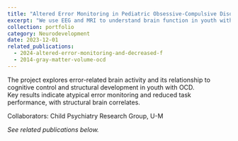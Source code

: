 ```yaml
---
title: "Altered Error Monitoring in Pediatric Obsessive-Compulsive Disorder"
excerpt: "We use EEG and MRI to understand brain function in youth with OCD.<br/><img src='/images/ocd-portfolio.png'>"
collection: portfolio
category: Neurodevelopment
date: 2023-12-01
related_publications:
  - 2024-altered-error-monitoring-and-decreased-f
  - 2014-gray-matter-volume-ocd
---
```


The project explores error-related brain activity and its relationship to cognitive control and structural development in youth with OCD.  
Key results indicate atypical error monitoring and reduced task performance, with structural brain correlates.

Collaborators: Child Psychiatry Research Group, U-M

*See related publications below.*